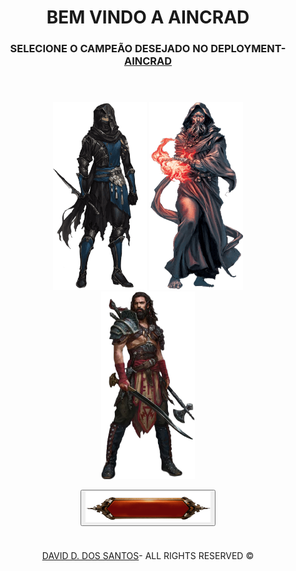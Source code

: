 <body align="center">
    <header>
        <h1 id="first">
            BEM VINDO A AINCRAD
        </h1>
        <h3>
        SELECIONE O CAMPEÃO DESEJADO NO DEPLOYMENT-<a href="https://sirdav1d.github.io/Mod02_Proj01/" target="_blan"> AINCRAD</a>
        <h3>
    </header>
    <main>
        <section class="container_int">
          <div align="center">
            <figure >
                <img width = "150px" id="hero-switch" src="media/rogue-removebg-preview (2).png" alt="Class">
                <img width = "150px" id="hero-switch" src="media/mago-removebg-preview.png" alt="Class">
                <img width = "150px" id="hero-switch" src="media/barbaro-.png" alt="Class">
            </figure>
          </div>
          <div align="center">
                <button align="center" id="btn" type="button" value="TROCAR">
            <img width = "200px" src="media/btn-removebg-preview.png">
                </button>   
          </div>
        </section>
    </main>
  
  #
  

<div align="center">
           <a href="https://github.com/sirdav1d" target="_blan"> DAVID D. DOS SANTOS</a>- ALL RIGHTS RESERVED ©
        </div>
